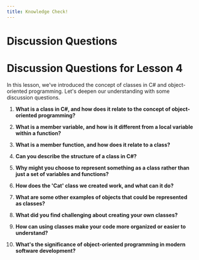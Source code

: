 ```yaml
---
title: Knowledge Check!
---
```

# Discussion Questions

# Discussion Questions for Lesson 4

In this lesson, we've introduced the concept of classes in C# and object-oriented programming. Let's deepen our understanding with some discussion questions.

1. **What is a class in C#, and how does it relate to the concept of object-oriented programming?**

2. **What is a member variable, and how is it different from a local variable within a function?**

3. **What is a member function, and how does it relate to a class?**

4. **Can you describe the structure of a class in C#?**

5. **Why might you choose to represent something as a class rather than just a set of variables and functions?**

6. **How does the 'Cat' class we created work, and what can it do?**

7. **What are some other examples of objects that could be represented as classes?**

8. **What did you find challenging about creating your own classes?**

9. **How can using classes make your code more organized or easier to understand?**

10. **What's the significance of object-oriented programming in modern software development?**
